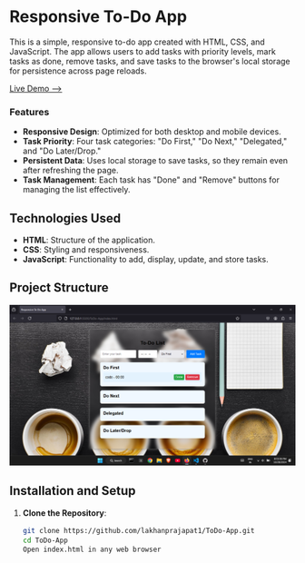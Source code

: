 # Responsive To-Do App

This is a simple, responsive to-do app created with HTML, CSS, and JavaScript. The app allows users to add tasks with priority levels, mark tasks as done, remove tasks, and save tasks to the browser's local storage for persistence across page reloads.

<a href="https://todoappbylakhan.netlify.app"> Live Demo --></a>

### Features
- **Responsive Design**: Optimized for both desktop and mobile devices.
- **Task Priority**: Four task categories: "Do First," "Do Next," "Delegated," and "Do Later/Drop."
- **Persistent Data**: Uses local storage to save tasks, so they remain even after refreshing the page.
- **Task Management**: Each task has "Done" and "Remove" buttons for managing the list effectively.

## Technologies Used
- **HTML**: Structure of the application.
- **CSS**: Styling and responsiveness.
- **JavaScript**: Functionality to add, display, update, and store tasks.

## Project Structure
<img  src ="/assets/structure.png" style="height:30vhvh; width:50vw  @media (max-width: 600px) { height:40vhvh; width:80vw }">

## Installation and Setup
1. **Clone the Repository**:
   ```bash
   git clone https://github.com/lakhanprajapat1/ToDo-App.git
   cd ToDo-App
   Open index.html in any web browser



